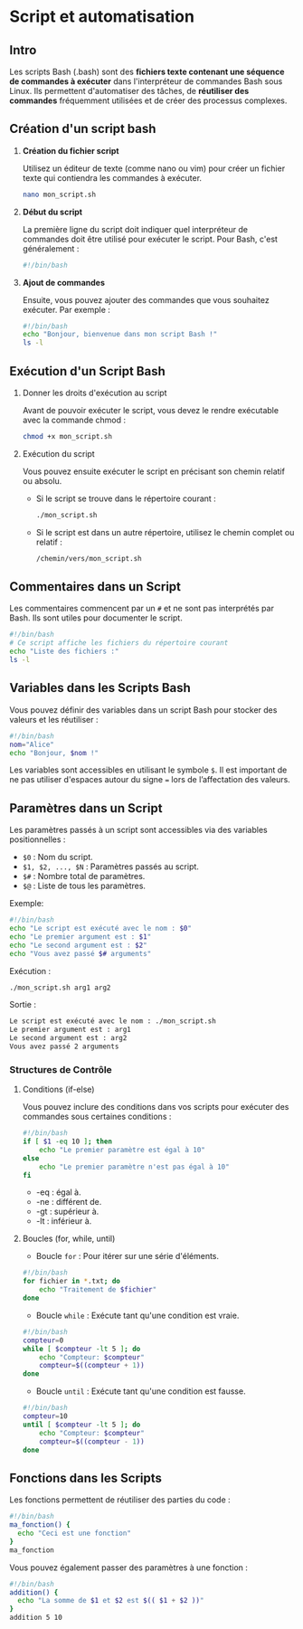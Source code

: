 # Script et automatisation

## Intro

Les scripts Bash (.bash) sont des **fichiers texte contenant une séquence de commandes à exécuter** dans l'interpréteur de commandes Bash sous Linux. Ils permettent d'automatiser des tâches, de **réutiliser des commandes** fréquemment utilisées et de créer des processus complexes.

## Création d'un script bash

1.  **Création du fichier script**
    
    Utilisez un éditeur de texte (comme nano ou vim) pour créer un fichier texte qui contiendra les commandes à exécuter.

    ```bash
    nano mon_script.sh
    ```

2.  **Début du script**

    La première ligne du script doit indiquer quel interpréteur de commandes doit être utilisé pour exécuter le script. Pour Bash, c'est généralement :

    ```bash
    #!/bin/bash
     ```

3. **Ajout de commandes**

    Ensuite, vous pouvez ajouter des commandes que vous souhaitez exécuter. Par exemple :

    ```bash
    #!/bin/bash
    echo "Bonjour, bienvenue dans mon script Bash !"
    ls -l
    ```

## Exécution d'un Script Bash

1. Donner les droits d'exécution au script

    Avant de pouvoir exécuter le script, vous devez le rendre exécutable avec la commande chmod :

    ```bash
    chmod +x mon_script.sh
    ```

2. Exécution du script

    Vous pouvez ensuite exécuter le script en précisant son chemin relatif ou absolu.

    *   Si le script se trouve dans le répertoire courant :

        ```bash
        ./mon_script.sh
        ```

    *   Si le script est dans un autre répertoire, utilisez le chemin complet ou relatif :

        ```bash
        /chemin/vers/mon_script.sh
        ```

## Commentaires dans un Script

Les commentaires commencent par un `#` et ne sont pas interprétés par Bash. Ils sont utiles pour documenter le script.

```bash
#!/bin/bash
# Ce script affiche les fichiers du répertoire courant
echo "Liste des fichiers :"
ls -l
```

## Variables dans les Scripts Bash

Vous pouvez définir des variables dans un script Bash pour stocker des valeurs et les réutiliser :

```bash
#!/bin/bash
nom="Alice"
echo "Bonjour, $nom !"
```

Les variables sont accessibles en utilisant le symbole `$`. Il est important de ne pas utiliser d'espaces autour du signe `=` lors de l’affectation des valeurs.

## Paramètres dans un Script

Les paramètres passés à un script sont accessibles via des variables positionnelles :

*   `$0` : Nom du script.
*   `$1, $2, ..., $N` : Paramètres passés au script.
*   `$#` : Nombre total de paramètres.
*   `$@` : Liste de tous les paramètres.

Exemple: 

```bash
#!/bin/bash
echo "Le script est exécuté avec le nom : $0"
echo "Le premier argument est : $1"
echo "Le second argument est : $2"
echo "Vous avez passé $# arguments"
```

Exécution :

```bash
./mon_script.sh arg1 arg2
```

Sortie :

```bash
Le script est exécuté avec le nom : ./mon_script.sh
Le premier argument est : arg1
Le second argument est : arg2
Vous avez passé 2 arguments
```

### Structures de Contrôle

1.  Conditions (if-else)

    Vous pouvez inclure des conditions dans vos scripts pour exécuter des commandes sous certaines conditions :

    ```bash
    #!/bin/bash
    if [ $1 -eq 10 ]; then
        echo "Le premier paramètre est égal à 10"
    else
        echo "Le premier paramètre n'est pas égal à 10"
    fi
    ```

    * -eq : égal à.
    * -ne : différent de.
    * -gt : supérieur à.
    * -lt : inférieur à.

2.  Boucles (for, while, until)

    *   Boucle `for` : Pour itérer sur une série d'éléments.

    ```bash
    #!/bin/bash
    for fichier in *.txt; do
        echo "Traitement de $fichier"
    done
    ```

    *   Boucle `while` : Exécute tant qu'une condition est vraie.

    ```bash
    #!/bin/bash
    compteur=0
    while [ $compteur -lt 5 ]; do
        echo "Compteur: $compteur"
        compteur=$((compteur + 1))
    done
    ```

    * Boucle `until` : Exécute tant qu'une condition est fausse.

    ```bash
    #!/bin/bash
    compteur=10
    until [ $compteur -lt 5 ]; do
        echo "Compteur: $compteur"
        compteur=$((compteur - 1))
    done
    ```

## Fonctions dans les Scripts

Les fonctions permettent de réutiliser des parties du code :

```bash
#!/bin/bash
ma_fonction() {
  echo "Ceci est une fonction"
}
ma_fonction
```

Vous pouvez également passer des paramètres à une fonction :

```bash
#!/bin/bash
addition() {
  echo "La somme de $1 et $2 est $(( $1 + $2 ))"
}
addition 5 10
```

